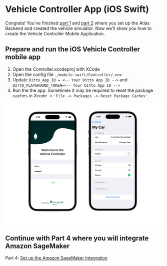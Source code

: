 
# Vehicle Controller App (iOS Swift)

Congrats! You've finished [part 1](../atlas-backend) and [part 2](../vehicle-ts) where you set up the Atlas Backend and created the vehicle simulator. Now we'll show you how to create the Vehicle Controller Mobile Application. 

## Prepare and run the iOS Vehicle Controller mobile app

1. Open the Controller.xcodeproj with XCode
2. Open the config file  ```./mobile-swift/Controller/.env```
3. Update ```Ditto_App_ID = <-- Your Ditto App ID -->``` and ```DITTO_PLAYGROUND_TOKEN=<-- Your Ditto App ID -->```
4. Run the the app. Sometimes it may be required to reset the package caches in Xcode -> ```'File -> Packages -> Reset Package Caches'```

![image](../media/Mobileapp.png)

## Continue with Part 4 where you will integrate Amazon SageMaker
Part 4: [Set up the Amazon SageMaker Integration](../aws-sagemaker)
